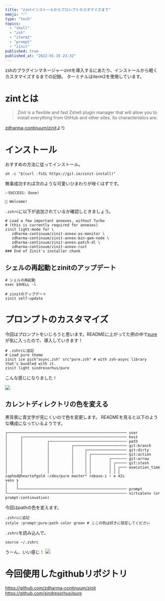 ```yaml
---
title: "zintインストールからプロンプトカスタマイズまで"
emoji: "💧"
type: "tech"
topics:
  - "shell"
  - "zsh"
  - "iterm2"
  - "prompt"
  - "zinit"
published: true
published_at: "2022-01-15 23:32"
---
```


zshのプラグインマネージャーzintを導入するにあたり、インストールから軽くカスタマイズするまでの記録。
ターミナルはiterm2を使用しています。

# zintとは

>Zinit is a flexible and fast Zshell plugin manager that will allow you to install everything from GitHub and other sites. Its characteristics are:

[zdharma-continuum/zinit](https://github.com/zdharma-continuum/zinit)より

# インストール

おすすめの方法に従ってインストール。

```
sh -c "$(curl -fsSL https://git.io/zinit-install)"
```

無事成功すれば次のような可愛いひまわりが咲くはずです。

```
✅SUCCESS: Done!

🌻 Welcome!
```

`.zshrc`に以下が追加されているか確認しときましょう。

```
# Load a few important annexes, without Turbo
# (this is currently required for annexes)
zinit light-mode for \
   zdharma-continuum/zinit-annex-as-monitor \
   zdharma-continuum/zinit-annex-bin-gem-node \
   zdharma-continuum/zinit-annex-patch-dl \
   zdharma-continuum/zinit-annex-rust
### End of Zinit's installer chunk
```

## シェルの再起動とzinitのアップデート


```
# シェルの再起動
exec $SHELL -l

# zinitのアップデート
zinit self-update
```

# プロンプトのカスタマイズ

今回はプロンプトをいじろうと思います。READMEに上がってた例の中で[pure](https://github.com/sindresorhus/pure)が気に入ったので、導入していきます！

```
# .zshrcに追記
# Load pure theme
zinit ice pick"async.zsh" src"pure.zsh" # with zsh-async library that's bundled with it.
zinit light sindresorhus/pure
```
こんな感じになりました！

![](https://storage.googleapis.com/zenn-user-upload/2f3868942ced-20220115.png)

## カレントディレクトリの色を変える

黒背景に青文字が見にくいので色を変更します。
READMEを見ると以下のような構成になっているようです。

```
┌────────────────────────────────────────────────────── user
│      ┌─────────────────────────────────────────────── host
│      │           ┌─────────────────────────────────── path
│      │           │          ┌──────────────────────── git:branch
│      │           │          │     ┌────────────────── git:dirty
│      │           │          │     │ ┌──────────────── git:action
│      │           │          │     │ │        ┌─────── git:arrow
│      │           │          │     │ │        │ ┌───── git:stash
│      │           │          │     │ │        │ │ ┌─── execution_time
│      │           │          │     │ │        │ │ │
zaphod@heartofgold ~/dev/pure master* rebase-i ⇡ ≡ 42s
venv ❯
│    │
│    └───────────────────────────────────────────────── prompt
└────────────────────────────────────────────────────── virtualenv (or prompt:continuation)
```

今回はpathの色を変えます。

```
.zshrcに追記
zstyle :prompt:pure:path color green # ここの色は好きに設定してください
```

`.zshrc`を読み込んで、

```
source ~/.zshrc
```

うーん、いい感じ！
![](https://storage.googleapis.com/zenn-user-upload/af2945d25820-20220115.png)

# 今回使用したgithubリポジトリ

https://github.com/zdharma-continuum/zinit
https://github.com/sindresorhus/pure